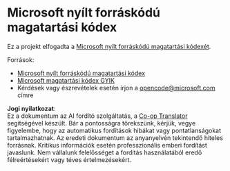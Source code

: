 <!--
CO_OP_TRANSLATOR_METADATA:
{
  "original_hash": "c06b12caf3c901eb3156e3dd5b0aea56",
  "translation_date": "2025-07-13T14:29:32+00:00",
  "source_file": "CODE_OF_CONDUCT.md",
  "language_code": "hu"
}
-->
# Microsoft nyílt forráskódú magatartási kódex

Ez a projekt elfogadta a [Microsoft nyílt forráskódú magatartási kódexét](https://opensource.microsoft.com/codeofconduct/).

Források:

- [Microsoft nyílt forráskódú magatartási kódex](https://opensource.microsoft.com/codeofconduct/)
- [Microsoft magatartási kódex GYIK](https://opensource.microsoft.com/codeofconduct/faq/)
- Kérdések vagy észrevételek esetén írjon a [opencode@microsoft.com](mailto:opencode@microsoft.com) címre

**Jogi nyilatkozat**:  
Ez a dokumentum az AI fordító szolgáltatás, a [Co-op Translator](https://github.com/Azure/co-op-translator) segítségével készült. Bár a pontosságra törekszünk, kérjük, vegye figyelembe, hogy az automatikus fordítások hibákat vagy pontatlanságokat tartalmazhatnak. Az eredeti dokumentum az anyanyelvén tekintendő hiteles forrásnak. Kritikus információk esetén professzionális emberi fordítást javaslunk. Nem vállalunk felelősséget a fordítás használatából eredő félreértésekért vagy téves értelmezésekért.